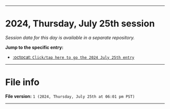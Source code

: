 
***

# 2024, Thursday, July 25th session

_Session data for this day is available in a separate repository._

**Jump to the specific entry:**

- [:octocat: `Click/tap here to go the 2024 July 25th entry`](https://github.com/seanpm2001/SeansLifeArchive_Images_TinyTower_Y2024/tree/SeansLifeArchive_Images_TinyTower_Y2024_Main-dev/2024/07_July/25/)

***

# File info

**File version:** `1 (2024, Thursday, July 25th at 06:01 pm PST)`

***
